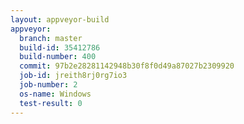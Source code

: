 ```yaml
---
layout: appveyor-build
appveyor:
  branch: master
  build-id: 35412786
  build-number: 400
  commit: 97b2e28281142948b30f8f0d49a87027b2309920
  job-id: jreith8rj0rg7io3
  job-number: 2
  os-name: Windows
  test-result: 0
---
```

